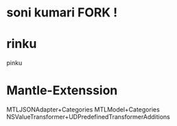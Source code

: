 # soni kumari FORK !

# rinku

pinku

# Mantle-Extenssion
MTLJSONAdapter+Categories
MTLModel+Categories
NSValueTransformer+UDPredefinedTransformerAdditions
